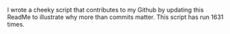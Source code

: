 I wrote a cheeky script that contributes to my Github by updating this ReadMe to illustrate why more than commits matter. This script has run 1631 times.